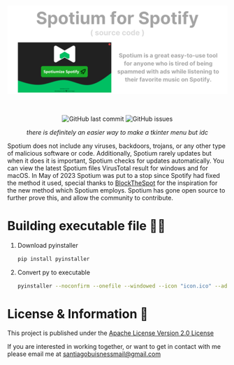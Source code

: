 ![Banner](./header.png)
<div align="center">
    </a>
    <br />

   ![GitHub last commit](https://img.shields.io/github/last-commit/tagoworks/spotium)
   ![GitHub issues](https://img.shields.io/github/issues-raw/tagoworks/spotium)

   *there is definitely an easier way to make a tkinter menu but idc*

</div>

Spotium does not include any viruses, backdoors, trojans, or any other type of malicious software or code. Additionally, Spotium rarely updates but when it does it is important, Spotium checks for updates automatically. You can view the latest Spotium files VirusTotal result for windows and for macOS. In May of 2023 Spotium was put to a stop since Spotify had fixed the method it used, special thanks to [BlockTheSpot](https://github.com/mrpond/BlockTheSpot) for the inspiration for the new method which Spotium employs. Spotium has gone open source to further prove this, and allow the community to contribute. 

# Building executable file 🧑‍💻

1. Download pyinstaller
   ```sh
   pip install pyinstaller
   ```
   
2. Convert py to executable
   ```sh
   pyinstaller --noconfirm --onefile --windowed --icon "icon.ico" --add-data "menu;menu/"  "Spotium.py"
   ```

# License & Information 📃
This project is published under the [Apache License Version 2.0 License](./LICENSE)

If you are interested in working together, or want to get in contact with me please email me at santiagobuisnessmail@gmail.com
